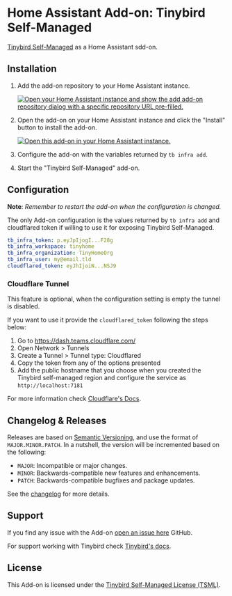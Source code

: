 # Home Assistant Add-on: Tinybird Self-Managed

[Tinybird Self-Managed][tb-self-managed] as a Home Assistant sdd-on.

## Installation

1. Add the add-on repository to your Home Assistant instance.

   [![Open your Home Assistant instance and show the add add-on repository dialog with a specific repository URL pre-filled.][addon-repo-badge]][addon-repo]

1. Open the add-on on your Home Assistant instance and click the "Install" button to install the add-on.

   [![Open this add-on in your Home Assistant instance.][addon-badge]][addon]

1. Configure the add-on with the variables returned by `tb infra add`.
1. Start the "Tinybird Self-Managed" add-on.

## Configuration

**Note**: _Remember to restart the add-on when the configuration is changed._

The only Add-on configuration is the values returned by `tb infra add` and
cloudflared token if willing to use it for exposing Tinybird Self-Managed.

```yaml
tb_infra_token: p.eyJpIjogI...F28g
tb_infra_workspace: tinyhome
tb_infra_organization: TinyHomeOrg
tb_infra_user: my@email.tld
cloudflared_token: eyJhIjoiN...NSJ9
```

### Cloudflare Tunnel

This feature is optional, when the configuration setting is empty the tunnel is
disabled.

If you want to use it provide the `cloudflared_token` following the steps below:

1. Go to https://dash.teams.cloudflare.com/
1. Open Network > Tunnels
1. Create a Tunnel > Tunnel type: Cloudflared
1. Copy the token from any of the options presented
1. Add the public hostname that you choose when you created the Tinybird
   self-managed region and configure the service as `http://localhost:7181`

For more information check [Cloudflare's Docs][cf-docs].

## Changelog & Releases

Releases are based on [Semantic Versioning][semver], and use the format
of `MAJOR.MINOR.PATCH`. In a nutshell, the version will be incremented
based on the following:

- `MAJOR`: Incompatible or major changes.
- `MINOR`: Backwards-compatible new features and enhancements.
- `PATCH`: Backwards-compatible bugfixes and package updates.

See the [changelog][changelog] for more details.

## Support

If you find any issue with the Add-on [open an issue here][issue] GitHub.

For support working with Tinybird check [Tinybird's docs][tb-docs].

## License

This Add-on is licensed under the [Tinybird Self-Managed License
(TSML)][license].

[addon-repo-badge]: https://my.home-assistant.io/badges/supervisor_add_addon_repository.svg
[addon-repo]: https://my.home-assistant.io/redirect/supervisor_add_addon_repository/?repository_url=https%3A%2F%2Fgithub.com%2Fskgsergio%2Fhassio-addons
[addon-badge]: https://my.home-assistant.io/badges/supervisor_addon.svg
[addon]: https://my.home-assistant.io/redirect/supervisor_addon/?addon=ee4f52f7_tinybird&repository_url=https%3A%2F%2Fgithub.com%2Fskgsergio%2Fhassio-addons
[issue]: https://github.com/skgsergio/hassio-addons/issues
[semver]: http://semver.org/spec/v2.0.0.html
[changelog]: https://github.com/skgsergio/hassio-addons/blob/main/tinybird/CHANGELOG.md
[license]: https://github.com/skgsergio/hassio-addons/blob/main/tinybird/LICENSE.md
[tb-self-managed]: https://www.tinybird.co/docs/forward/get-started/self-managed/manual
[tb-docs]: https://www.tinybird.co/docs/forward
[cf-docs]: https://developers.cloudflare.com/cloudflare-one/connections/connect-networks/get-started/create-remote-tunnel/
